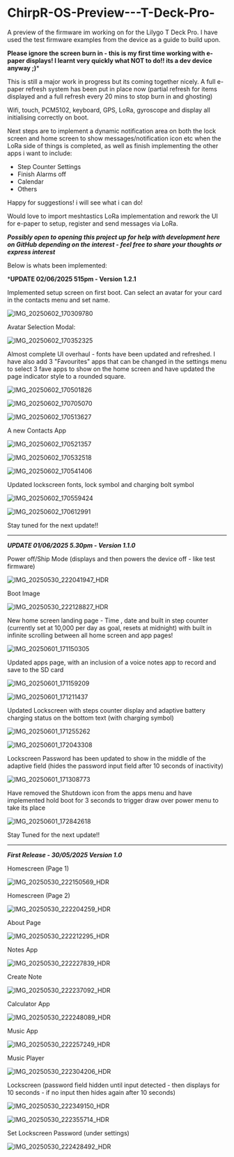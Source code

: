 # ChirpR-OS-Preview---T-Deck-Pro-
A preview of the firmware im working on for the Lilygo T Deck Pro. I have used the test firmware examples from the device as a guide to build upon. 

**Please ignore the screen burn in  - this is my first time working with e-paper displays! I learnt very quickly what NOT to do!! its a dev device anyway ;)***

This is still a major work in progress but its coming together nicely. A full e-paper refresh system has been put in place now (partial refresh for items displayed and a full refresh every 20 mins to stop burn in and ghosting)

Wifi, touch, PCM5102, keyboard, GPS, LoRa, gyroscope and display all initialising correctly on boot.

Next steps are to implement a dynamic notification area on both the lock screen and home screen to show messages/notification icon etc when the LoRa side of things is completed, as well as finish implementing the other apps i want to include:

- Step Counter Settings
- Finish Alarms off
- Calendar 
- Others

Happy for suggestions! i will see what i can do!

Would love to import meshtastics LoRa implementation and rework the UI for e-paper to setup, register and send messages via LoRa.

***Possibly open to opening this project up for help with development here on GitHub depending on the interest - feel free to share your thoughts or express interest***

Below is whats been implemented:

***UPDATE 02/06/2025 515pm - Version 1.2.1**

Implemented setup screen on first boot. Can select an avatar for your card in the contacts menu and set name.

![IMG_20250602_170309780](https://github.com/user-attachments/assets/7f87d69d-62d5-421d-8071-efe1579627bc)

Avatar Selection Modal:

![IMG_20250602_170352325](https://github.com/user-attachments/assets/52cbd5ef-58c1-43a8-b94e-fc4518fe2fdc)

Almost complete UI overhaul - fonts have been updated and refreshed. I have also add 3 "Favourites" apps that can be changed in the settings menu to select 3 fave apps to show on the home screen and have updated the page indicator style to a rounded square.

![IMG_20250602_170501826](https://github.com/user-attachments/assets/c10fea53-69c1-45ed-bd05-3477dbdd5e5c)

![IMG_20250602_170705070](https://github.com/user-attachments/assets/efd02740-17c1-4e8a-81b8-7619f7ca374d)

![IMG_20250602_170513627](https://github.com/user-attachments/assets/51405614-b40a-482a-a615-c63e07216c7d)

A new Contacts App

![IMG_20250602_170521357](https://github.com/user-attachments/assets/abf97972-538a-4130-9c15-5d462ebe07f0)

![IMG_20250602_170532518](https://github.com/user-attachments/assets/99a25b95-be20-4c59-9d7b-b149d5fd791f)

![IMG_20250602_170541406](https://github.com/user-attachments/assets/44d43bd6-0a70-46c0-8f92-cbc03f7bda20)

Updated lockscreen fonts, lock symbol and charging bolt symbol

![IMG_20250602_170559424](https://github.com/user-attachments/assets/3c2fa2d4-73b2-4fba-9c2a-4b784f691798)

![IMG_20250602_170612991](https://github.com/user-attachments/assets/5cb7ecff-be11-4bb5-b79c-d37605a2b7ed)

Stay tuned for the next update!!

_____________________________________________________________________________________________________________________


***UPDATE 01/06/2025 5.30pm - Version 1.1.0***

Power off/Ship Mode (displays and then powers the device off - like test firmware)

![IMG_20250530_222041947_HDR](https://github.com/user-attachments/assets/5eed15b5-6016-42f8-8ed2-89670fcc0471)

Boot Image

![IMG_20250530_222128827_HDR](https://github.com/user-attachments/assets/dff0acd8-fdae-42b2-9b9b-3961560b72de)

New home screen landing page - Time , date and built in step counter (currently set at 10,000 per day as goal, resets at midnight) with built in infinite scrolling between all home screen and app pages!

![IMG_20250601_171150305](https://github.com/user-attachments/assets/6e5571ec-d261-4e2b-b8b9-7cab3dc36391)

Updated apps page, with an inclusion of a voice notes app to record and save to the SD card

![IMG_20250601_171159209](https://github.com/user-attachments/assets/eaf63f83-6121-4143-bcd1-ea8ec07594dd)

![IMG_20250601_171211437](https://github.com/user-attachments/assets/d431da88-3abd-430f-9c97-4731fd4f48bf)

Updated Lockscreen with steps counter display and adaptive battery charging status on the bottom text (with charging symbol)

![IMG_20250601_171255262](https://github.com/user-attachments/assets/4a85b7c5-9080-4043-8751-c21fc587854b)

![IMG_20250601_172043308](https://github.com/user-attachments/assets/94d1084c-883f-40c3-a41d-46a92ae7993b)

Lockscreen Password has been updated to show in the middle of the adaptive field (hides the password input field after 10 seconds of inactivity)

![IMG_20250601_171308773](https://github.com/user-attachments/assets/ec8ab760-e847-4177-a0a1-c98242f3b362)

Have removed the Shutdown icon from the apps menu and have implemented hold boot for 3 seconds to trigger draw over power menu to take its place

![IMG_20250601_172842618](https://github.com/user-attachments/assets/d72c90c4-d102-43ba-801a-715c4726a88c)

Stay Tuned for the next update!!

______________________________________________________________________________________________________________________

***First Release - 30/05/2025 Version 1.0***

Homescreen (Page 1)

![IMG_20250530_222150569_HDR](https://github.com/user-attachments/assets/dc6e18e5-1545-4c6b-a725-56dcee0b7e06)

Homescreen (Page 2)

![IMG_20250530_222204259_HDR](https://github.com/user-attachments/assets/681e69b6-3376-47df-8d24-abd12b7b6939)

About Page

![IMG_20250530_222212295_HDR](https://github.com/user-attachments/assets/339aec3c-3e26-4eee-a246-0379388af15b)

Notes App

![IMG_20250530_222227839_HDR](https://github.com/user-attachments/assets/102ddb05-a8b5-4c91-a1a8-56632ceee445)

Create Note

![IMG_20250530_222237092_HDR](https://github.com/user-attachments/assets/4d86a454-3472-4488-b427-5f551c5a69c6)

Calculator App

![IMG_20250530_222248089_HDR](https://github.com/user-attachments/assets/4b6c58aa-40d7-4714-b49f-b51fef281895)

Music App

![IMG_20250530_222257249_HDR](https://github.com/user-attachments/assets/7105ac33-a88c-4aac-8213-300a4c22e9f9)

Music Player

![IMG_20250530_222304206_HDR](https://github.com/user-attachments/assets/287efb2e-d77d-4dd1-800a-fe8f3fdcd72a)

Lockscreen (password field hidden until input detected - then displays for 10 seconds - if no input then hides again after 10 seconds)

![IMG_20250530_222349150_HDR](https://github.com/user-attachments/assets/ca2d36fc-01a5-43f6-bd69-580ff4e05851)

![IMG_20250530_222355714_HDR](https://github.com/user-attachments/assets/290862fc-b1a7-40c5-aff0-5e06412e72fa)

Set Lockscreen Password (under settings)

![IMG_20250530_222428492_HDR](https://github.com/user-attachments/assets/246d2a07-f175-4d6e-8be1-e326ab426468)

